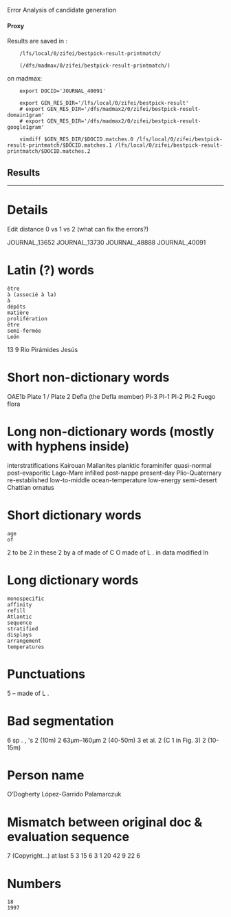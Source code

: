 Error Analysis of candidate generation

#### Proxy


Results are saved in : 
		
		/lfs/local/0/zifei/bestpick-result-printmatch/

		(/dfs/madmax/0/zifei/bestpick-result-printmatch/)

on madmax:

		export DOCID='JOURNAL_40091'

		export GEN_RES_DIR='/lfs/local/0/zifei/bestpick-result'
		# export GEN_RES_DIR='/dfs/madmax2/0/zifei/bestpick-result-domain1gram'
		# export GEN_RES_DIR='/dfs/madmax2/0/zifei/bestpick-result-google1gram'

		vimdiff $GEN_RES_DIR/$DOCID.matches.0 /lfs/local/0/zifei/bestpick-result-printmatch/$DOCID.matches.1 /lfs/local/0/zifei/bestpick-result-printmatch/$DOCID.matches.2

		


## Results


-----------

Details
====

Edit distance 0 vs 1 vs 2 (what can fix the errors?)

JOURNAL_13652
JOURNAL_13730
JOURNAL_48888
JOURNAL_40091

# Latin (?) words

	être
	à (associé à la)
	à
	dépôts
	matière
	prolifération
	être
	semi-fermée
	León
13
9	Río
	Pirámides
	Jesús

# Short non-dictionary words

OAE1b
Plate 1 / Plate 2
Defla (the Defla member)
Pl-3
Pl-1
Pl-2
Pl-2
Fuego
flora

# Long non-dictionary words (mostly with hyphens inside)

interstratifications
Kairouan
Mallanites
planktic
foraminifer
quasi-normal
post-evaporitic
Lago-Mare
infilled
post-nappe
present-day
Plio-Quaternary
re-established
low-to-middle
ocean-temperature
low-energy
semi-desert
Chattian
ornatus

# Short dictionary words

	age
	of
2	to be
2	in these
2	by a
	of
	made of C
	O
	made of L .
	in
	data
	modified
	In


# Long dictionary words

	monospecific
	affinity
	refill
	Atlantic
	sequence
	stratified
	displays
	arrangement
	temperatures

# Punctuations

5		–
	made of L .

# Bad segmentation
6		sp . ,
	's
2	(10m)
2	63μm–160μm
2	(40-50m)
3	et al.
2	(C 1 in Fig. 3)
2	(10-15m)

# Person name

O’Dogherty
López-Garrido
Palamarczuk

# Mismatch between original doc & evaluation sequence

7 (Copyright...) at last
5 
3
15
6
3
1
20
42
9
22
6

# Numbers

	18
	1997
